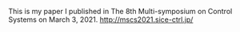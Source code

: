 This is my paper I published in The 8th Multi-symposium on Control Systems on March 3, 2021.
http://mscs2021.sice-ctrl.jp/
